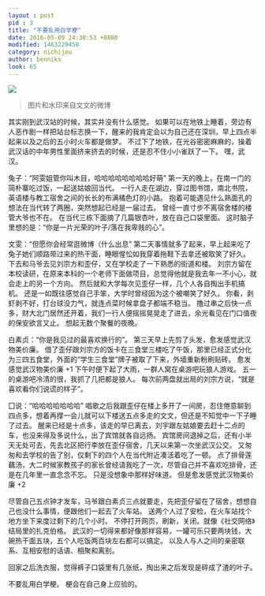 ```yaml
---
layout : post
pid : 3
title: "不要乱用白学梗"
date: 2016-05-09 24:30:53 +0800
modified: 1463229458
category: nichijou
author: benniks
look: 65
---
```



![](https://ww2.sinaimg.cn/large/a15b4afegw1f3qcjavca7j20j60ee41a)

>图片和水印来自文文的微博

其实刚到武汉站的时候，其实并没有什么感觉。
如果可以在地铁上睡着，旁边有人恶作剧一样把站台标志换一下，醒来的我肯定会以为自己还在深圳，早上四点半起来以及之后的五小时火车都是做梦。
不过下了地铁，在光谷密密麻麻的，操着武汉话的中年男性里面挤来挤去的时候，还是忍不住小小雀跃了一下。
嘿，武汉。

兔子：“阿雯姐管你叫木目，哈哈哈哈哈哈哈哈好萌”
第一天的晚上，在南一门的简朴寨吃过饭，一起送姑娘回当代。
一行人走在湖边，穿过图书馆，南北书院，英语楼与教工宿舍之间的长长的布满橘色灯的小路。 
抱着可能遇见什么熟面孔的想法在当代转了两圈，突然想起已经是一届过去。
曾经一直寸步不离宿舍楼的楼管大爷也不在。
在当代三栋下面摘了几篇银杏叶，放在自己口袋里面。
这时脑子里想的是：“你是一片光荣的叶子/落在我卑贱的心”。

文雯：“但愿你会经常逛微博（什么出息”
第二天事情就多了起来，早上起来吃了兔子她们顺路带过来的热干面，睡眼惺忪如我穿着拖鞋下去拿还被取笑了好久。
下去和马爷去见刘宗方和歪仔，又在学校走了一下熟悉的街道和楼。
刘宗方留在本校读研，在原来本科的一个老师下面做项目，总觉得他就是我去年一不小心，就会走上的另一个方向。
然后就和大学每次见歪仔一样，几个人各自掏出手机搞机。
还是一如既往感觉自己手笨，大学时曾经因为这个被嘲笑了好久。
你看，剥虾剥不好，打台球没力气，就连点菜时候拿盘子都端不稳当。
撸过串之后快一点多，财大北门居然还开着，我们一行人便摇摇晃晃走了进去，余光看见在门口值夜的保安欲言又止。
想起无数个聚餐的夜晚。

白素贞：“你是我见过的最喜欢换行的”。
第三天早上先剪了头发，愈发感觉武汉物美价廉。
借了歪仔跟刘宗方的饭卡在三食堂三楼吃了午饭，那里已经正式分化为三四五食堂，外面的“学生三食堂”牌子被取了下来，外墙重新粉刷贴砖。
愈发感觉武汉物美价廉 +1
下午时便下起了大雨，一群人窝在桌游吧玩狼人游戏。
五一的桌游吧冷清的很，我抓了几把都是狼人。
每次前两盘就出局的刘宗方说，“就是喜欢看你们说谎的样子”。

囗说：“哈哈哈哈哈哈哈”
唱歌之后我跟歪仔在楼上多开了一间房，忍住倦意聊到四点多，想着再撑一会儿就可以下楼送五点多走的文文，但还是不知觉中一下子睡了过去。
醒来已经是十点多，该走的早已离去，刘宇跟左姑娘要去赶十二点的车，也没来得及多说什么，出了宾馆就各自远扬。
宾馆房间退掉之后，还有小半天无处可去，先去北区把行李放在歪仔宿舍，几天以来第一次坐武汉公交。
又匆匆和去学校的告了别，仅剩下的四个人在当代附近凑活着吃了一顿。
点了排骨莲藕汤，大二时候家教孩子的家长曾经请我吃了一次，尽管自己并不喜欢吃排骨，还是在几年里一直念念不忘。
只是没想象中那样好味道。
但是愈发感觉武汉物美价廉 +2

尽管自己五点钟才发车，马爷跟白素贞三点就要走，先把歪仔留在了宿舍，想想自己也没什么事情，便跟他们一起去了火车站。
送两个人过了安检，在火车站找个地方坐下来度过剩下的几个小时。
不停打开网页，刷新，关闭。就像《社交网络》结局里的扎克伯格。
武汉的一切得来都好像那样容易，一罐可乐只要两块钱，大碗热干面五块，五个人吃饭两百块左右都可以搞定。
以及人与人之间的亲密联系、互相安慰的话语、相聚和离别。

回家之后洗衣服，觉得裤子口袋里有几张纸，掏出来之后发现是碎成了渣的叶子。

不要乱用白学梗。
梗会在自己身上应验的。

